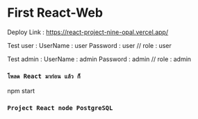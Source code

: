# First React-Web

Deploy Link : https://react-project-nine-opal.vercel.app/

Test user : UserName : user Password : user  // role : user 

Test admin : UserName : admin Password : admin  // role : admin

### `โหลด React มาก่อน แล้ว ก็`
npm start

### `Project React node PostgreSQL`

